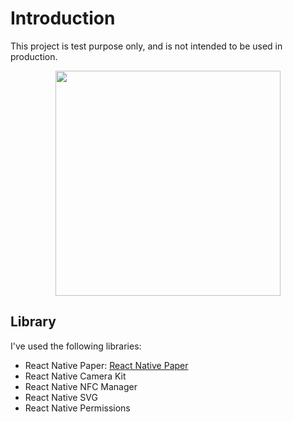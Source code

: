 # Introduction

This project is test purpose only, and is not intended to be used in production.

<p align="center">
    <img src="https://user-images.githubusercontent.com/13586185/178139179-9010fb53-e1f5-4df9-9acc-b3f4ffac93f6.png" width="360"></img>
</p>

## Library

I've used the following libraries:

-   React Native Paper: [React Native Paper](https://callstack.github.io/react-native-paper/)
-   React Native Camera Kit
-   React Native NFC Manager
-   React Native SVG
-   React Native Permissions
